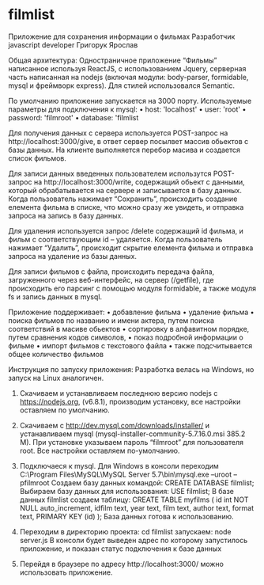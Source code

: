 # filmlist
Приложение для сохранения информации о фильмах
Разработчик javascript developer Григорук Ярослав

Общая архитектура: 
Одностраничное приложение “Фильмы” написанное используя ReactJS, с использованием Jquery, серверная часть написанная на nodejs (включая модули: body-parser, formidable, mysql и фреймворк express). Для стилей использовался Semantic.

По умолчанию приложение запускается на 3000 порту.
Используемые параметры для подключения к mysql:
•	host: 'localhost'
•	user: 'root'
•	password: 'filmroot'
•	database: 'filmlist

Для получения данных с сервера используется POST-запрос на http://localhost:3000/give, в ответ сервер посылвет массив обьектов с базы данных. На клиенте выполняется перебор масива и создается список фильмов.

Для записи данных введенных пользователем использутся POST-запрос на http://localhost:3000/write, содержащий обьект с данными, который обрабатывается на сервере и записывается в базу данных. Когда пользователь нажимает “Сохранить”, происходить создание елемента фильма в списке, что можно сразу же увидеть, и отправка запроса на запись в базу данных.

Для удаления используется запрос /delete содержащий id фильма, и фильм с соответствующим id – удаляется. Когда пользователь нажимает “Удалить”, происходит скрытие елемента фильма и отправка запроса на удаление из базы данных.

Для записи фильмов с файла, происходить передача файла, загруженного через веб-интерфейс, на сервер (/getfile), где происходить его парсинг с помощью модуля formidable, а также модуля fs и запись данных в mysql.

Приложение поддерживает:
•	добавление фильма
•	удаление фильма 
•	поиска фильмов по названию и имени актера, путем поиска соответствий в    масиве обьектов 
•	сортировку в алфавитном порядке, путем сравнения кодов символов, 
•	показ подробной информации о фильме
•	импорт фильмов с текстового файла
•	также подсчитывается общее количество фильмов



Инструкция по запуску приложения:
Разработка велась на Windows, но запуск на Linux аналогичен.

1.	Скачиваем и устанавливаем последнюю версию nodejs c https://nodejs.org, (v6.8.1), производим установку, все настройки оставляем по умолчанию.
2.	Скачиваем c http://dev.mysql.com/downloads/installer/ и устанавливаем mysql (mysql-installer-community-5.7.16.0.msi   385.2 M). При установке указываем пароль “filmroot” для пользователя root. Все настройки оставляем по-умолчанию.
3.	Подключаеся к mysql. Для Windows в консоли переходим 
C:\Program Files\MySQL\MySQL Server 5.7\bin\mysql.exe –uroot –pfilmroot
Создаем базу данных командой: CREATE DATABASE filmlist;
Выбираем базу данных для использования: USE filmlist;
В базе данных filmlist создаем таблицу: 
  CREATE TABLE myfilms (
  id int NOT NULL auto_increment,
  idfilm text,
  year text,
  film text,
  author text,
  format text,
  PRIMARY KEY  (id)
);
База данных готова к использованию.
4.	Переходим в директорию проекта:
cd filmlist
запускаем: node server.js
В консоли будет выведен адрес по которому запустилось приложение, и показан статус подключения к базе данных

5.	Перейдя в браузере по адресу http://localhost:3000/ можно использовать приложение.


